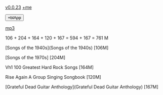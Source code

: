 [v0.0.23](https://github.com/littleflute/Songs/edit/master/README.md) [+me](https://littleflute.github.io/Songs/)
<div id = "id_div_4_plx">
  <button id = "id_btn_4_blApp">+blApp</button> 
</div> 

[mp3](mp3)

106 + 204 + 164 + 120 + 167 = 594 + 167 = 761 M

[Songs of the 1940s](Songs of the 1940s) [106M]

[Songs of the 1970s] [204M]

Vh1 100 Greatest Hard Rock Songs [164M]

Rise Again A Group Singing Songbook [120M]

[Grateful Dead Guitar Anthology](Grateful Dead Guitar Anthology) [167M]

 
<script src="https://littleflute.github.io/JavaScript/w3.js" ></script>
<script src="https://littleflute.github.io/JavaScript/blclass.js" ></script>
<script src="https://littleflute.github.io/JavaScript/blApp.js"></script>
<script src="blAppPlx.js"></script>
